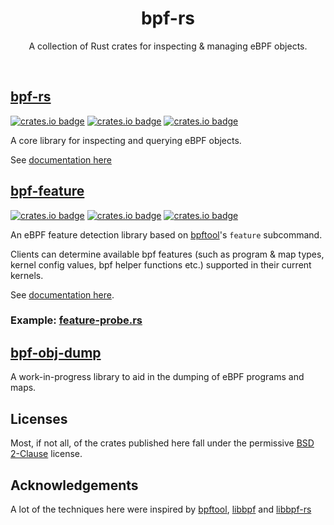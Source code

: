 <div align="center">
  <h1>bpf-rs</h1>
  <p>
    A collection of Rust crates for inspecting & managing eBPF objects.
  </p>
  <br>
</div>

## [bpf-rs](./bpf-rs/)

[![crates.io badge](https://img.shields.io/crates/v/bpf-rs.svg)](https://crates.io/crates/bpf-rs)
[![crates.io badge](https://img.shields.io/crates/l/bpf-rs.svg)](https://crates.io/crates/bpf-rs)
[![crates.io badge](https://img.shields.io/docsrs/bpf-rs/latest.svg)](https://docs.rs/bpf-rs)

A core library for inspecting and querying eBPF objects.

See [documentation here](https://docs.rs/bpf-rs/)

## [bpf-feature](./bpf-feature/)

[![crates.io badge](https://img.shields.io/crates/v/bpf-feature.svg)](https://crates.io/crates/bpf-feature)
[![crates.io badge](https://img.shields.io/crates/l/bpf-feature.svg)](https://crates.io/crates/bpf-feature)
[![crates.io badge](https://img.shields.io/docsrs/bpf-feature/latest.svg)](https://docs.rs/bpf-feature)

An eBPF feature detection library based on [bpftool](https://github.com/libbpf/bpftool)'s `feature` subcommand.

Clients can determine available bpf features (such as program & map types, kernel config values, bpf helper functions etc.) supported in their current kernels.

See [documentation here](https://docs.rs/bpf-feature/).

### Example: [feature-probe.rs](./bpf-feature/examples/feature-probe.rs)


## [bpf-obj-dump](./bpf-obj-dump/)

A work-in-progress library to aid in the dumping of eBPF programs and maps.


## Licenses

Most, if not all, of the crates published here fall under the permissive [BSD 2-Clause](https://choosealicense.com/licenses/bsd-2-clause/#) license.

## Acknowledgements

A lot of the techniques here were inspired by [bpftool](https://github.com/libbpf/bpftool), [libbpf](https://github.com/libbpf/libbpf) and [libbpf-rs](https://github.com/libbpf/libbpf-rs)
